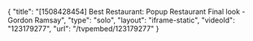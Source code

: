 {
    "title": "[1508428454] Best Restaurant: Popup Restaurant Final look - Gordon Ramsay",
    "type": "solo",
    "layout": "iframe-static",
    "videoId": "123179277",
    "url": "\/tvpembed\/123179277"
}